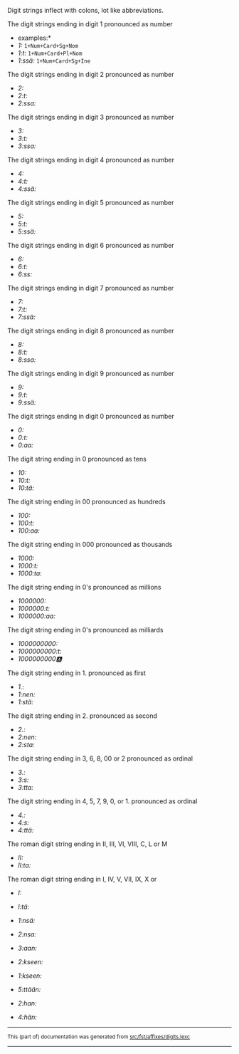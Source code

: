 Digit strings inflect with colons, lot like abbreviations.

The digit strings ending in digit 1 pronounced as number

*  examples:*
* *1:* `1+Num+Card+Sg+Nom`
* *1:t:* `1+Num+Card+Pl+Nom`
* *1:ssä:* `1+Num+Card+Sg+Ine`

The digit strings ending in digit 2 pronounced as number
* *2:*
* *2:t:*
* *2:ssa:*

The digit strings ending in digit 3 pronounced as number
* *3:*
* *3:t:*
* *3:ssa:*

The digit strings ending in digit 4 pronounced as number
* *4:*
* *4:t:*
* *4:ssä:*

The digit strings ending in digit 5 pronounced as number
* *5:*
* *5:t:*
* *5:ssä:*

The digit strings ending in digit 6 pronounced as number
* *6:*
* *6:t:*
* *6:ss:*

The digit strings ending in digit 7 pronounced as number
* *7:*
* *7:t:*
* *7:ssä:*

The digit strings ending in digit 8 pronounced as number
* *8:*
* *8:t:*
* *8:ssa:*

The digit strings ending in digit 9 pronounced as number
* *9:*
* *9:t:*
* *9:ssä:*

The digit strings ending in digit 0 pronounced as number
* *0:*
* *0:t:*
* *0:aa:*

The digit string ending in 0 pronounced as tens
* *10:*
* *10:t:*
* *10:tä:*

The digit string ending in 00 pronounced as hundreds
* *100:*
* *100:t:*
* *100:aa:*

The digit string ending in 000 pronounced as thousands
* *1000:*
* *1000:t:*
* *1000:ta:*

The digit string ending in 0's pronounced as millions
* *1000000:*
* *1000000:t:*
* *1000000:aa:*

The digit string ending in 0's pronounced as milliards
* *1000000000:*
* *1000000000:t:*
* *1000000000:a:*

The digit string ending in 1. pronounced as first
* *1.:*
* *1:nen:*
* *1:stä:*

The digit string ending in 2. pronounced as second
* *2.:*
* *2:nen:*
* *2:sta:*

The digit string ending in 3, 6, 8, 00 or 2 pronounced as ordinal
* *3.:*
* *3:s:*
* *3:tta:*

The digit string ending in 4, 5, 7, 9, 0, or 1. pronounced as ordinal
* *4.:*
* *4:s:*
* *4:ttä:*

The roman digit string ending in II, III, VI, VIII, C, L or M
* *II:*
* *II:ta:*

The roman digit string ending in I, IV, V, VII, IX, X or 
* *I:*
* *I:tä:*

* *1:nsä:*

* *2:nsa:*

* *3:aan:*

* *2:kseen:*

* *1:kseen:*

* *5:ttään:*

* *2:han:*

* *4:hän:*

* * *

<small>This (part of) documentation was generated from [src/fst/affixes/digits.lexc](https://github.com/giellalt/lang-fin/blob/main/src/fst/affixes/digits.lexc)</small>

---

